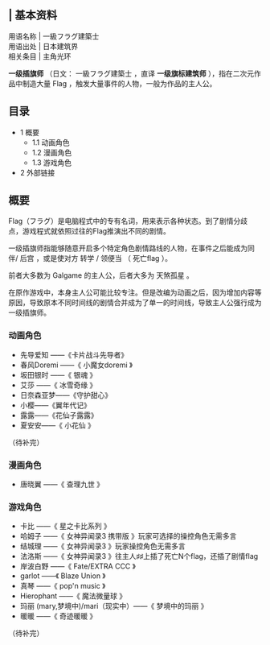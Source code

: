 |  **基本资料**  
---  
用语名称  |  一級フラグ建築士   
用语出处  |  日本建筑界   
相关条目  |  主角光环   
  
**一级插旗师** （日文：  一級フラグ建築士  ，直译 **一级旗标建筑师** ），指在二次元作品中制造大量  Flag
，触发大量事件的人物，一般为作品的主人公。

##  目录

  * 1  概要 
    * 1.1  动画角色 
    * 1.2  漫画角色 
    * 1.3  游戏角色 
  * 2  外部链接 

##  概要

Flag（フラグ）是电脑程式中的专有名词，用来表示各种状态。到了剧情分歧点，游戏程式就依照过往的Flag推演出不同的剧情。

一级插旗师指能够随意开启多个特定角色剧情路线的人物，在事件之后能成为同伴/  后宫  ，或是使对方  转学  /  领便当  （  死亡flag  ）。

前者大多数为  Galgame  的主人公，后者大多为  天煞孤星  。

在原作游戏中，本身主人公可能比较专注。但是改编为动画之后，因为增加内容等原因，导致原本不同时间线的剧情合并成为了单一的时间线，导致主人公强行成为一级插旗师。

###  动画角色

  * 先导爱知  ——《卡片战斗先导者》 
  * 春风Doremi  ——《  小魔女doremi  》 
  * 坂田银时  ——《  银魂  》 
  * 艾莎  ——《  冰雪奇缘  》 
  * 日奈森亚梦——《守护甜心》 
  * 小樱——《翼年代记》 
  * 露露——《花仙子露露》 
  * 夏安安——《  小花仙  》 

（待补完）

###  漫画角色

  * 唐晓翼  ——《  查理九世  》 

###  游戏角色

  * 卡比  ——《  星之卡比系列  》 
  * 哈姆子  ——《  女神异闻录3 携带版  》玩家可选择的操控角色无需多言 
  * 结城理  ——《  女神异闻录3  》玩家操控角色无需多言 
  * 法洛斯  ——《  女神异闻录3  》往主人♯♯上插了死亡N个flag，还插了剧情flag 
  * 岸波白野  ——《  Fate/EXTRA CCC  》 
  * garlot  ——《  Blaze Union  》 
  * 真琴  ——《  pop'n music  》 
  * Hierophant  ——《  魔法微量球  》 
  * 玛丽  (mary,梦境中)/mari（现实中）——《  梦境中的玛丽  》 
  * 暖暖  ——《  奇迹暖暖  》 

（待补完）